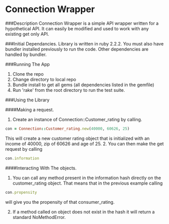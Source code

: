 # Connection Wrapper

###Description
Connection Wrapper is a simple API wrapper written for a hypothetical API. It can easily be modified and used to work with any existing get only API. 

###Initial Dependancies.
Library is written in ruby 2.2.2. You must also have bundler installed previously to run the code.
Other dependencies are handled by bundler. 

###Running The App


1. Clone the repo
2. Change directory to local repo
3. Bundle install to get all gems (all dependencies listed in the gemfile)
4. Run 'rake' from the root directory to run the test suite. 

###Using the Library

####Making a request. 
1. Create an instance of Connection::Customer_rating by calling.
```ruby
con = Connection::Customer_rating.new(40000, 60626, 25)
```
This will create a new customer rating object that is initialized with an income of 40000, zip of 60626 and age of 25. 
2. You can then make the get request by calling 
```ruby
con.information
```

####Interacting With The objects.
1. You can call any method present in the information hash directly on the customer_rating object. That means that in the previous example calling 
```ruby
con.propensity
```
will give you the propensity of that consumer_rating. 

2. If a method called on object does not exist in the hash it will return a standard NoMethodError.